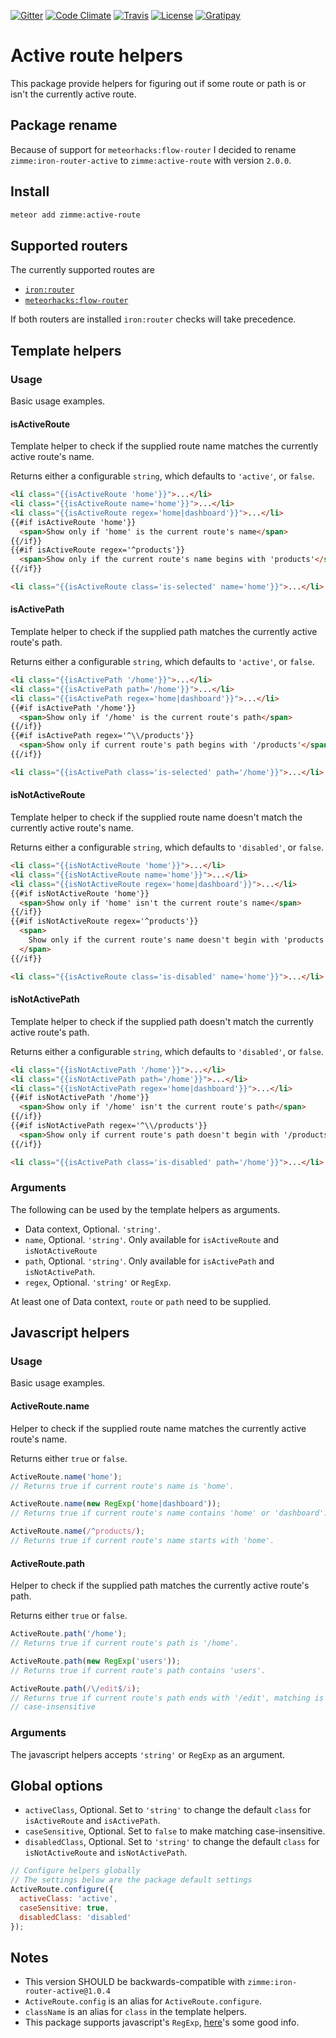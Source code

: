 [![Gitter]](https://gitter.im/zimme/meteor-active-route)
[![Code Climate]](https://codeclimate.com/github/zimme/meteor-active-route)
[![Travis]](https://travis-ci.org/zimme/meteor-active-route)
[![License]](https://github.com/zimme/meteor-collection-timestampable/blob/master/LICENSE.md)
[![Gratipay]](https://gratipay.com/~zimme)

# Active route helpers

This package provide helpers for figuring out if some route or path is or isn't
the currently active route.

## Package rename

Because of support for `meteorhacks:flow-router` I decided to rename
`zimme:iron-router-active` to `zimme:active-route` with version `2.0.0`.

## Install

```sh
meteor add zimme:active-route
```

## Supported routers

The currently supported routes are

* [`iron:router`](https://atmospherejs.com/iron/router)
* [`meteorhacks:flow-router`](https://atmospherejs.com/meteorhacks/flow-router)

If both routers are installed `iron:router` checks will take precedence.

## Template helpers

### Usage

Basic usage examples.

#### isActiveRoute

Template helper to check if the supplied route name matches the currently active
route's name.

Returns either a configurable `string`, which defaults to `'active'`, or
`false`.

```html
<li class="{{isActiveRoute 'home'}}">...</li>
<li class="{{isActiveRoute name='home'}}">...</li>
<li class="{{isActiveRoute regex='home|dashboard'}}">...</li>
{{#if isActiveRoute 'home'}}
  <span>Show only if 'home' is the current route's name</span>
{{/if}}
{{#if isActiveRoute regex='^products'}}
  <span>Show only if the current route's name begins with 'products'</span>
{{/if}}

<li class="{{isActiveRoute class='is-selected' name='home'}}">...</li>
```

#### isActivePath

Template helper to check if the supplied path matches the currently active
route's path.

Returns either a configurable `string`, which defaults to `'active'`, or
`false`.

```html
<li class="{{isActivePath '/home'}}">...</li>
<li class="{{isActivePath path='/home'}}">...</li>
<li class="{{isActivePath regex='home|dashboard'}}">...</li>
{{#if isActivePath '/home'}}
  <span>Show only if '/home' is the current route's path</span>
{{/if}}
{{#if isActivePath regex='^\\/products'}}
  <span>Show only if current route's path begins with '/products'</span>
{{/if}}

<li class="{{isActivePath class='is-selected' path='/home'}}">...</li>
```

#### isNotActiveRoute

Template helper to check if the supplied route name doesn't match the currently
active route's name.

Returns either a configurable `string`, which defaults to `'disabled'`, or
`false`.

```html
<li class="{{isNotActiveRoute 'home'}}">...</li>
<li class="{{isNotActiveRoute name='home'}}">...</li>
<li class="{{isNotActiveRoute regex='home|dashboard'}}">...</li>
{{#if isNotActiveRoute 'home'}}
  <span>Show only if 'home' isn't the current route's name</span>
{{/if}}
{{#if isNotActiveRoute regex='^products'}}
  <span>
    Show only if the current route's name doesn't begin with 'products'
  </span>
{{/if}}

<li class="{{isActiveRoute class='is-disabled' name='home'}}">...</li>
```

#### isNotActivePath

Template helper to check if the supplied path doesn't match the currently active
route's path.

Returns either a configurable `string`, which defaults to `'disabled'`, or
`false`.

```html
<li class="{{isNotActivePath '/home'}}">...</li>
<li class="{{isNotActivePath path='/home'}}">...</li>
<li class="{{isNotActivePath regex='home|dashboard'}}">...</li>
{{#if isNotActivePath '/home'}}
  <span>Show only if '/home' isn't the current route's path</span>
{{/if}}
{{#if isNotActivePath regex='^\\/products'}}
  <span>Show only if current route's path doesn't begin with '/products'</span>
{{/if}}

<li class="{{isActivePath class='is-disabled' path='/home'}}">...</li>
```

### Arguments

The following can be used by the template helpers as arguments.

* Data context, Optional. `'string'`.
* `name`, Optional. `'string'`. Only available for `isActiveRoute` and
  `isNotActiveRoute`
* `path`, Optional. `'string'`. Only available for `isActivePath` and
  `isNotActivePath`.
* `regex`, Optional. `'string'` or `RegExp`.

At least one of Data context, `route` or `path` need to be supplied.

## Javascript helpers

### Usage

Basic usage examples.

#### ActiveRoute.name

Helper to check if the supplied route name matches the currently active route's
name.

Returns either `true` or `false`.

```js
ActiveRoute.name('home');
// Returns true if current route's name is 'home'.

ActiveRoute.name(new RegExp('home|dashboard'));
// Returns true if current route's name contains 'home' or 'dashboard'.

ActiveRoute.name(/^products/);
// Returns true if current route's name starts with 'home'.
```

#### ActiveRoute.path

Helper to check if the supplied path matches the currently active route's path.

Returns either `true` or `false`.

```js
ActiveRoute.path('/home');
// Returns true if current route's path is '/home'.

ActiveRoute.path(new RegExp('users'));
// Returns true if current route's path contains 'users'.

ActiveRoute.path(/\/edit$/i);
// Returns true if current route's path ends with '/edit', matching is
// case-insensitive
```

### Arguments

The javascript helpers accepts `'string'` or `RegExp` as an argument.

## Global options

* `activeClass`, Optional. Set to `'string'` to change the default
  `class` for `isActiveRoute` and `isActivePath`.
* `caseSensitive`, Optional. Set to `false` to make matching case-insensitive.
* `disabledClass`, Optional. Set to `'string'` to change the default
  `class` for `isNotActiveRoute` and `isNotActivePath`.

```js
// Configure helpers globally
// The settings below are the package default settings
ActiveRoute.configure({
  activeClass: 'active',
  caseSensitive: true,
  disabledClass: 'disabled'
});
```

## Notes

* This version SHOULD be backwards-compatible with
  `zimme:iron-router-active@1.0.4`
* `ActiveRoute.config` is an alias for `ActiveRoute.configure`.
* `className` is an alias for `class` in the template helpers.
* This package supports javascript's `RegExp`, [here][Regexp]'s some good info.

[Code Climate]: https://img.shields.io/codeclimate/github/zimme/meteor-active-route.svg
[Gitter]: https://img.shields.io/badge/gitter-join_chat-brightgreen.svg
[Gratipay]: https://img.shields.io/gratipay/zimme.svg
[License]: https://img.shields.io/badge/license-MIT-blue.svg
[Regexp]: https://developer.mozilla.org/en/docs/Web/JavaScript/Guide/Regular_Expressions
[Travis]: https://img.shields.io/travis/zimme/meteor-active-route.svg
